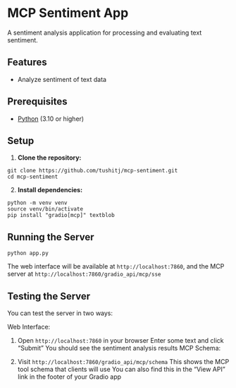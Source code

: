 # MCP Sentiment App

A sentiment analysis application for processing and evaluating text sentiment.

## Features

- Analyze sentiment of text data

## Prerequisites

- [Python](https://www.python.org/) (3.10 or higher)

## Setup

1. **Clone the repository:**
```
git clone https://github.com/tushitj/mcp-sentiment.git
cd mcp-sentiment
```

2. **Install dependencies:**
```
python -m venv venv
source venv/bin/activate
pip install "gradio[mcp]" textblob
```

## Running the Server

```
python app.py
```

The web interface will be available at `http://localhost:7860`, and the MCP server at `http://localhost:7860/gradio_api/mcp/sse`

## Testing the Server
You can test the server in two ways:

Web Interface:

1. Open `http://localhost:7860` in your browser
Enter some text and click “Submit”
You should see the sentiment analysis results
MCP Schema:

2. Visit `http://localhost:7860/gradio_api/mcp/schema`
This shows the MCP tool schema that clients will use
You can also find this in the “View API” link in the footer of your Gradio app